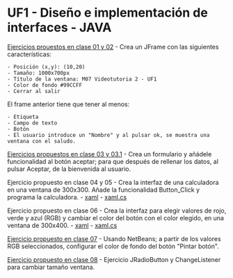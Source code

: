 # UF1 - Diseño e implementación de interfaces - JAVA


[Ejercicios prouestos en clase 01 y 02](Propuesta_de_ejercicio_01_02.java) - Crea un JFrame con las siguientes características:

    - Posición (x,y): (10,20)
    - Tamaño: 1000x700px
    - Título de la ventana: M07 Videotutoria 2 - UF1
    - Color de fondo #99CCFF
    - Cerrar al salir

El frame anterior tiene que tener al menos:

    - Etiqueta
    - Campo de texto
    - Botón
    - El usuario introduce un "Nombre" y al pulsar ok, se muestra una ventana con el saludo.

[Ejercicios propuestos en clase 03 y 03.1](Propuesta_de_ejercicio_03_03.1.java) - Crea un formulario y añádele funcionalidad al botón aceptar; para que después de rellenar los datos, al pulsar Aceptar, de la bienvenida al usuario.

Ejercicio propuesto en clase 04 y 05 - Crea la interfaz de una calculadora en una ventana de 300x300. Añade la funcionalidad Button_Click y programa la calculadora. - [xaml](MainWindow.xaml) - [xaml.cs](MainWindow.xaml.cs)

Ejercicio propuesto en clase 06 - Crea la interfaz para elegir valores de rojo, verde y azul (RGB) y cambiar el color del botón con el color elegido, en una ventana de 300x400. - [xaml](06MainWindow.xaml) - [xaml.cs](MainWindow.xaml.cs)

[Ejercicio propuesto en clase 07](ComboRGB.java) - Usando NetBeans; a partir de los valores RGB seleccionados, configurar el color de fondo del botón "Pintar botón".

[Ejercicio propuesto en clase 08](EjercicioPropuesto8.java) - Ejercicio JRadioButton y ChangeListener para cambiar tamaño ventana.

